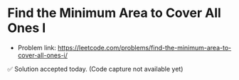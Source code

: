 # Find the Minimum Area to Cover All Ones I
- Problem link: https://leetcode.com/problems/find-the-minimum-area-to-cover-all-ones-i/

✅ Solution accepted today. (Code capture not available yet)
